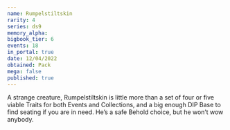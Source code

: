 ```yaml
---
name: Rumpelstiltskin
rarity: 4
series: ds9
memory_alpha:
bigbook_tier: 6
events: 18
in_portal: true
date: 12/04/2022
obtained: Pack
mega: false
published: true
---
```


A strange creature, Rumpelstiltskin is little more than a set of four or five viable Traits for both Events and Collections, and a big enough DIP Base to find seating if you are in need. He’s a safe Behold choice, but he won’t wow anybody.
